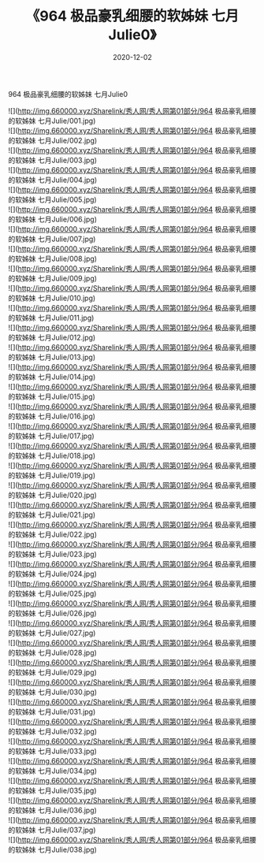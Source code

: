 ﻿---
layout: post
title:  《964 极品豪乳细腰的软姊妹 七月Julie0》
date:   2020-12-02
img: http://img.660000.xyz/Sharelink/秀人网/秀人网第01部分/964 极品豪乳细腰的软姊妹 七月Julie0/000.jpg
categories: [美女, 清纯, 唯美]
---

964 极品豪乳细腰的软姊妹 七月Julie0

  ![](http://img.660000.xyz/Sharelink/秀人网/秀人网第01部分/964 极品豪乳细腰的软姊妹 七月Julie/001.jpg) <br> ![](http://img.660000.xyz/Sharelink/秀人网/秀人网第01部分/964 极品豪乳细腰的软姊妹 七月Julie/002.jpg) <br> ![](http://img.660000.xyz/Sharelink/秀人网/秀人网第01部分/964 极品豪乳细腰的软姊妹 七月Julie/003.jpg) <br> ![](http://img.660000.xyz/Sharelink/秀人网/秀人网第01部分/964 极品豪乳细腰的软姊妹 七月Julie/004.jpg) <br> ![](http://img.660000.xyz/Sharelink/秀人网/秀人网第01部分/964 极品豪乳细腰的软姊妹 七月Julie/005.jpg) <br> ![](http://img.660000.xyz/Sharelink/秀人网/秀人网第01部分/964 极品豪乳细腰的软姊妹 七月Julie/006.jpg) <br> ![](http://img.660000.xyz/Sharelink/秀人网/秀人网第01部分/964 极品豪乳细腰的软姊妹 七月Julie/007.jpg) <br> ![](http://img.660000.xyz/Sharelink/秀人网/秀人网第01部分/964 极品豪乳细腰的软姊妹 七月Julie/008.jpg) <br> ![](http://img.660000.xyz/Sharelink/秀人网/秀人网第01部分/964 极品豪乳细腰的软姊妹 七月Julie/009.jpg) <br> ![](http://img.660000.xyz/Sharelink/秀人网/秀人网第01部分/964 极品豪乳细腰的软姊妹 七月Julie/010.jpg) <br> ![](http://img.660000.xyz/Sharelink/秀人网/秀人网第01部分/964 极品豪乳细腰的软姊妹 七月Julie/011.jpg) <br> ![](http://img.660000.xyz/Sharelink/秀人网/秀人网第01部分/964 极品豪乳细腰的软姊妹 七月Julie/012.jpg) <br> ![](http://img.660000.xyz/Sharelink/秀人网/秀人网第01部分/964 极品豪乳细腰的软姊妹 七月Julie/013.jpg) <br> ![](http://img.660000.xyz/Sharelink/秀人网/秀人网第01部分/964 极品豪乳细腰的软姊妹 七月Julie/014.jpg) <br> ![](http://img.660000.xyz/Sharelink/秀人网/秀人网第01部分/964 极品豪乳细腰的软姊妹 七月Julie/015.jpg) <br> ![](http://img.660000.xyz/Sharelink/秀人网/秀人网第01部分/964 极品豪乳细腰的软姊妹 七月Julie/016.jpg) <br> ![](http://img.660000.xyz/Sharelink/秀人网/秀人网第01部分/964 极品豪乳细腰的软姊妹 七月Julie/017.jpg) <br> ![](http://img.660000.xyz/Sharelink/秀人网/秀人网第01部分/964 极品豪乳细腰的软姊妹 七月Julie/018.jpg) <br> ![](http://img.660000.xyz/Sharelink/秀人网/秀人网第01部分/964 极品豪乳细腰的软姊妹 七月Julie/019.jpg) <br> ![](http://img.660000.xyz/Sharelink/秀人网/秀人网第01部分/964 极品豪乳细腰的软姊妹 七月Julie/020.jpg) <br> ![](http://img.660000.xyz/Sharelink/秀人网/秀人网第01部分/964 极品豪乳细腰的软姊妹 七月Julie/021.jpg) <br> ![](http://img.660000.xyz/Sharelink/秀人网/秀人网第01部分/964 极品豪乳细腰的软姊妹 七月Julie/022.jpg) <br> ![](http://img.660000.xyz/Sharelink/秀人网/秀人网第01部分/964 极品豪乳细腰的软姊妹 七月Julie/023.jpg) <br> ![](http://img.660000.xyz/Sharelink/秀人网/秀人网第01部分/964 极品豪乳细腰的软姊妹 七月Julie/024.jpg) <br> ![](http://img.660000.xyz/Sharelink/秀人网/秀人网第01部分/964 极品豪乳细腰的软姊妹 七月Julie/025.jpg) <br> ![](http://img.660000.xyz/Sharelink/秀人网/秀人网第01部分/964 极品豪乳细腰的软姊妹 七月Julie/026.jpg) <br> ![](http://img.660000.xyz/Sharelink/秀人网/秀人网第01部分/964 极品豪乳细腰的软姊妹 七月Julie/027.jpg) <br> ![](http://img.660000.xyz/Sharelink/秀人网/秀人网第01部分/964 极品豪乳细腰的软姊妹 七月Julie/028.jpg) <br> ![](http://img.660000.xyz/Sharelink/秀人网/秀人网第01部分/964 极品豪乳细腰的软姊妹 七月Julie/029.jpg) <br> ![](http://img.660000.xyz/Sharelink/秀人网/秀人网第01部分/964 极品豪乳细腰的软姊妹 七月Julie/030.jpg) <br> ![](http://img.660000.xyz/Sharelink/秀人网/秀人网第01部分/964 极品豪乳细腰的软姊妹 七月Julie/031.jpg) <br> ![](http://img.660000.xyz/Sharelink/秀人网/秀人网第01部分/964 极品豪乳细腰的软姊妹 七月Julie/032.jpg) <br> ![](http://img.660000.xyz/Sharelink/秀人网/秀人网第01部分/964 极品豪乳细腰的软姊妹 七月Julie/033.jpg) <br> ![](http://img.660000.xyz/Sharelink/秀人网/秀人网第01部分/964 极品豪乳细腰的软姊妹 七月Julie/034.jpg) <br> ![](http://img.660000.xyz/Sharelink/秀人网/秀人网第01部分/964 极品豪乳细腰的软姊妹 七月Julie/035.jpg) <br> ![](http://img.660000.xyz/Sharelink/秀人网/秀人网第01部分/964 极品豪乳细腰的软姊妹 七月Julie/036.jpg) <br> ![](http://img.660000.xyz/Sharelink/秀人网/秀人网第01部分/964 极品豪乳细腰的软姊妹 七月Julie/037.jpg) <br> ![](http://img.660000.xyz/Sharelink/秀人网/秀人网第01部分/964 极品豪乳细腰的软姊妹 七月Julie/038.jpg) <br>